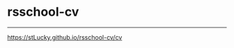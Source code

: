 # rsschool-cv
***********************************************************************************************************************************************************************************
https://stLucky.github.io/rsschool-cv/cv
